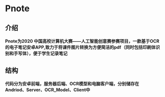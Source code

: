 # Pnote
## 介绍

####         Pnote为2020 中国高校计算机大赛——人工智能创意赛参赛项目，一款基于OCR的电子笔记安卓APP,致力于将课件图片转换为方便简洁的pdf（同时包括印刷体识别和手写体），便于学生记录笔记

## 结构

####         代码分为安卓前端，服务器后端、OCR模型和电脑客户端，分别储存在Andriod、Server、OCR_Model、Client中






